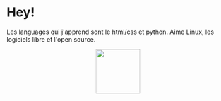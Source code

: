 # Hey!

Les languages qui j'apprend sont le html/css et python.
Aime Linux, les logiciels libre et l'open source.
<div id="header" align="center">
<div id="header" align="center">
  <img src="https://external-content.duckduckgo.com/iu/?u=https%3A%2F%2F1.bp.blogspot.com%2F-UdW8f15X5fw%2FXy7sbZAy2TI%2FAAAAAAAAXGU%2FDCR8nxO6MbMKCseT3ZE33v1DmTY-kVDaQCLcBGAsYHQ%2Fs964%2Fgnu.gif&f=1&nofb=1&ipt=47e4e0f3ceaf38c836c1f927625d860a89270b34d90d8b01ae206646376ec97f&ipo=images" width="100"/>
</div>
